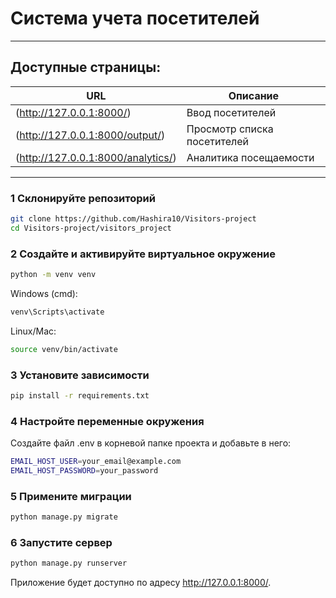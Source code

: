 # Система учета посетителей

---

## Доступные страницы:

| URL                           | Описание |
|--------------------------------|----------|
| (http://127.0.0.1:8000/) | Ввод посетителей |
| (http://127.0.0.1:8000/output/) | Просмотр списка посетителей |
| (http://127.0.0.1:8000/analytics/) | Аналитика посещаемости |

---
### 1 **Склонируйте репозиторий**
```bash
git clone https://github.com/Hashira10/Visitors-project
cd Visitors-project/visitors_project
```

### 2 **Создайте и активируйте виртуальное окружение**
```bash
python -m venv venv  
```
Windows (cmd):
```bash
venv\Scripts\activate
```
Linux/Mac:
```bash
source venv/bin/activate
```

### 3 **Установите зависимости**
```bash
pip install -r requirements.txt
```

### 4 **Настройте переменные окружения**

Создайте файл .env в корневой папке проекта и добавьте в него:
```bash
EMAIL_HOST_USER=your_email@example.com
EMAIL_HOST_PASSWORD=your_password
```

### 5 **Примените миграции**
```bash
python manage.py migrate
```
### 6 **Запустите сервер**
```bash
python manage.py runserver
```

Приложение будет доступно по адресу http://127.0.0.1:8000/.
